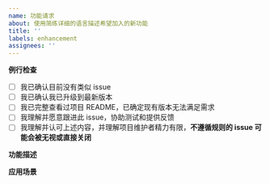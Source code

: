 ```yaml
---
name: 功能请求
about: 使用简练详细的语言描述希望加入的新功能
title: ''
labels: enhancement
assignees: ''
---
```


**例行检查**

[//]: # '方框内删除已有的空格，填 x 号'

- [ ] 我已确认目前没有类似 issue
- [ ] 我已确认我已升级到最新版本
- [ ] 我已完整查看过项目 README，已确定现有版本无法满足需求
- [ ] 我理解并愿意跟进此 issue，协助测试和提供反馈
- [ ] 我理解并认可上述内容，并理解项目维护者精力有限，**不遵循规则的 issue 可能会被无视或直接关闭**

**功能描述**

**应用场景**
